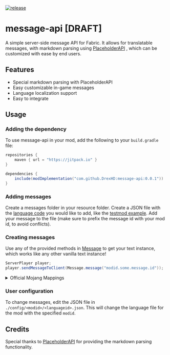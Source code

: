 [![release](https://jitpack.io/v/DrexHD/message-api.svg)](https://jitpack.io/#DrexHD/message-api)
# message-api [DRAFT]

A simple server-side message API for Fabric. It allows for translatable messages, with markdown parsing using [PlaceholderAPI](https://placeholders.pb4.eu/)
, which can be customized with ease by end users.

## Features

- Special markdown parsing with PlaceholderAPI
- Easy customizable in-game messages
- Language localization support
- Easy to integrate

## Usage

### Adding the dependency

To use message-api in your mod, add the following to your `build.gradle` file:

```groovy
repositories {
    maven { url = "https://jitpack.io" }
}

dependencies {
    include(modImplementation("com.github.DrexHD:message-api:0.0.1"))
}
```

### Adding messages
Create a messages folder in your resource folder. Create a JSON file with the [language code](https://minecraft.fandom.com/wiki/Language#Languages) you would like to add, like the [testmod example](src/testmod/resources/messages/en_us.json).
Add your message to the file (make sure to prefix the message id with your mod id, to avoid conflicts). 

### Creating messages
Use any of the provided methods in [Message](src/main/java/me/drex/message/api/Message.java) to get your text instance, which works like any other vanilla text instance!
```java
ServerPlayer player;
player.sendMessageToClient(Message.message("modid.some.message.id"));
```

<details>
<summary>Official Mojang Mappings</summary>

```java
ServerPlayer player;
player.sendSystemMessage(Message.message("modid.some.message.id"));
```
</details>

### User configuration
To change messages, edit the JSON file in `./config/<modid>/<languageid>.json`. This will change the language file for the mod with the specified `modid`.

## Credits

Special thanks to [PlaceholderAPI](https://placeholders.pb4.eu/) for providing the markdown parsing functionality.
